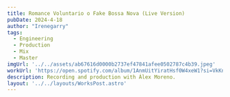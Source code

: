 ```yaml
---
title: Romance Voluntario o Fake Bossa Nova (Live Version)
pubDate: 2024-4-18
author: "Irenegarry"
tags:
  - Engineering
  - Production
  - Mix
  - Master
imgUrl: '../../assets/ab67616d0000b2737ef47841afee0502787c4b39.jpeg'
workUrl: 'https://open.spotify.com/album/1AnmUitYiratHsf0W4xeW1?si=VkKnEo9VTYijXhxqbfhD8Q'
description: Recording and production with Álex Moreno.
layout: '../../layouts/WorksPost.astro'
---
```


